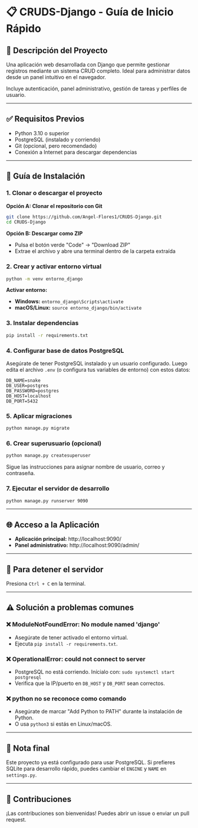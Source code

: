 # 📋 CRUDS-Django - Guía de Inicio Rápido

## 🧾 Descripción del Proyecto

Una aplicación web desarrollada con Django que permite gestionar registros mediante un sistema CRUD completo. Ideal para administrar datos desde un panel intuitivo en el navegador.

Incluye autenticación, panel administrativo, gestión de tareas y perfiles de usuario.

---

## ✅ Requisitos Previos

- Python 3.10 o superior
- PostgreSQL (instalado y corriendo)
- Git (opcional, pero recomendado)
- Conexión a Internet para descargar dependencias

---

## 🚀 Guía de Instalación

### 1. Clonar o descargar el proyecto

**Opción A: Clonar el repositorio con Git**
```bash
git clone https://github.com/Angel-Flores1/CRUDS-Django.git
cd CRUDS-Django
```

**Opción B: Descargar como ZIP**
- Pulsa el botón verde "Code" → "Download ZIP"
- Extrae el archivo y abre una terminal dentro de la carpeta extraída

### 2. Crear y activar entorno virtual

```bash
python -m venv entorno_django
```

**Activar entorno:**
- **Windows:** `entorno_django\Scripts\activate`
- **macOS/Linux:** `source entorno_django/bin/activate`

### 3. Instalar dependencias

```bash
pip install -r requirements.txt
```

### 4. Configurar base de datos PostgreSQL

Asegúrate de tener PostgreSQL instalado y un usuario configurado. Luego edita el archivo `.env` (o configura tus variables de entorno) con estos datos:

```env
DB_NAME=snake
DB_USER=postgres
DB_PASSWORD=postgres
DB_HOST=localhost
DB_PORT=5432
```

### 5. Aplicar migraciones

```bash
python manage.py migrate
```

### 6. Crear superusuario (opcional)

```bash
python manage.py createsuperuser
```

Sigue las instrucciones para asignar nombre de usuario, correo y contraseña.

### 7. Ejecutar el servidor de desarrollo

```bash
python manage.py runserver 9090
```

---

## 🌐 Acceso a la Aplicación

- **Aplicación principal:** http://localhost:9090/
- **Panel administrativo:** http://localhost:9090/admin/

---

## 🛑 Para detener el servidor

Presiona `Ctrl + C` en la terminal.

---

## ⚠️ Solución a problemas comunes

### ❌ ModuleNotFoundError: No module named 'django'
- Asegúrate de tener activado el entorno virtual.
- Ejecuta `pip install -r requirements.txt`.

### ❌ OperationalError: could not connect to server
- PostgreSQL no está corriendo. Inícialo con: `sudo systemctl start postgresql`
- Verifica que la IP/puerto en `DB_HOST` y `DB_PORT` sean correctos.

### ❌ python no se reconoce como comando
- Asegúrate de marcar "Add Python to PATH" durante la instalación de Python.
- O usa `python3` si estás en Linux/macOS.

---

## 🧠 Nota final

Este proyecto ya está configurado para usar PostgreSQL. Si prefieres SQLite para desarrollo rápido, puedes cambiar el `ENGINE` y `NAME` en `settings.py`.

---

## 🤝 Contribuciones

¡Las contribuciones son bienvenidas! Puedes abrir un issue o enviar un pull request.
